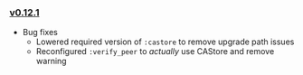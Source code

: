 ### [v0.12.1](#v0121)

* Bug fixes
  * Lowered required version of `:castore` to remove upgrade path issues
  * Reconfigured `:verify_peer` to _actually_ use CAStore and remove warning
